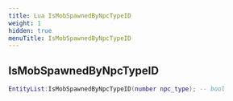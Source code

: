 ```yaml
---
title: Lua IsMobSpawnedByNpcTypeID
weight: 1
hidden: true
menuTitle: IsMobSpawnedByNpcTypeID
---
```

## IsMobSpawnedByNpcTypeID
```lua
EntityList:IsMobSpawnedByNpcTypeID(number npc_type); -- bool
```